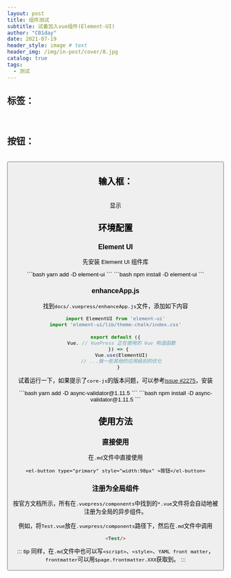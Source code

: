 ```yaml
---
layout: post
title: 组件测试
subtitle: 试着加入vue组件(Element-UI)
author: "C01day"
date: 2021-07-19
header_style: image # text
header_img: /img/in-post/cover/8.jpg
catalog: true
tags:
  - 测试
---
```

<el-alert
    title="Vuepress框架基于Vue，自然也可以使用Vue。试着添加一些 Element UI 组件"
    type="success"
    show-icon>
</el-alert>

## 标签：
<br/>
<Tag/>

## 按钮：
<br/>
<Button/>


## 输入框：
<br/>
<div align=center>
<el-input v-model="input" placeholder="" style="width:98px"></el-input>
<el-badge :value="input" class="item">
  <el-button size="small" :plain="true" style="height:40px">显示</el-button>
</el-badge>
</div>

## 环境配置
### Element UI
先安装 Element UI 组件库

<code-group>
<code-block title="YARN" active>
```bash
yarn add -D element-ui
```
</code-block>

<code-block title="NPM">
```bash
npm install -D element-ui
```
</code-block>
</code-group>

### enhanceApp.js
找到`docs/.vuepress/enhanceApp.js`文件，添加如下内容
``` js
import ElementUI from 'element-ui'
import 'element-ui/lib/theme-chalk/index.css'

export default ({
    Vue, // VuePress 正在使用的 Vue 构造函数
  }) => {
    Vue.use(ElementUI)
    // ...做一些其他的应用级别的优化
  }
```

试着运行一下，如果提示了`core-js`的版本问题，可以参考[issue #2275](https://github.com/vuejs/vuepress/issues/2275)，安装

<code-group>
<code-block title="YARN" active>
```bash
yarn add -D async-validator@1.11.5
```
</code-block>

<code-block title="NPM">
```bash
npm install -D async-validator@1.11.5
```
</code-block>
</code-group>

## 使用方法

### 直接使用
在`.md`文件中直接使用
``` vue
<el-button type="primary" style="width:98px" >按钮</el-button>
```
### 注册为全局组件
按官方文档所示，所有在`.vuepress/components`中找到的`*.vue`文件将会自动地被注册为全局的异步组件。

例如，将`Test.vue`放在`.vuepress/components`路径下，然后在`.md`文件中调用

``` md
<Test/>
```

::: tip
同样，在`.md`文件中也可以写`<script>`、`<style>`、`YAML front matter`，`frontmatter`可以用`$page.frontmatter.XXX`获取到。
:::

<script>
export default {
    data() {
        return {
            input: ''
        }
    },
};
</script>

